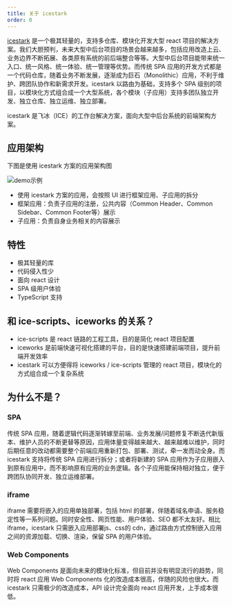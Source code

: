 ```yaml
---
title: 关于 icestark
order: 0
---
```


[icestark](https://github.com/ice-lab/icestark) 是一个极其轻量的，支持多仓库、模块化开发大型 react 项目的解决方案。我们大胆预判，未来大型中后台项目的场景会越来越多，包括应用改造上云、业务边界不断拓展、各类原有系统的前后端整合等等。大型中后台项目能带来统一入口、统一风格、统一体验、统一管理等优势。而传统 SPA 应用的开发方式都是一个代码仓库，随着业务不断发展，逐渐成为巨石（Monolithic）应用，不利于维护、跨团队协作和新需求开发。icestark 以路由为基础，支持多个 SPA 级别的项目，以模块化方式组合成一个大型系统，各个模块（子应用）支持多团队独立开发、独立仓库、独立运维、独立部署。

icestark 是飞冰（ICE）的工作台解决方案，面向大型中后台系统的前端架构方案。

## 应用架构

下图是使用 icestark 方案的应用架构图

![demo示例](https://img.alicdn.com/tfs/TB1JBLqXBCw3KVjSZFuXXcAOpXa-741-836.png)

- 使用 icestark 方案的应用，会按照 UI 进行框架应用、子应用的拆分
- 框架应用：负责子应用的注册，公共内容（Common Header、Common Sidebar、Common Footer等）展示
- 子应用：负责自身业务相关的内容展示

## 特性

- 极其轻量的库
- 代码侵入性少
- 面向 react 设计
- SPA 级用户体验
- TypeScript 支持

## 和 ice-scripts、iceworks 的关系？

- ice-scripts 是 react 链路的工程工具，目的是简化 react 项目配置
- iceworks 是前端快速可视化搭建的平台，目的是快速搭建前端项目，提升前端开发效率
- icestark 可以方便得将 iceworks / ice-scripts 管理的 react 项目，模块化的方式组合成一个复杂系统

## 为什么不是？

### SPA

传统 SPA 应用，随着逻辑代码逐渐转嫁至前端、业务发展/问题修复不断迭代新版本、维护人员的不断更替等原因，应用体量变得越来越大、越来越难以维护，同时后期任意的改动都需要整个前端应用重新打包、部署、测试，牵一发而动全身。而 icestark 支持将传统 SPA 应用进行拆分；或者将新建的 SPA 应用作为子应用嵌入到原有应用中，而不影响原有应用的业务逻辑。各个子应用能保持相对独立，便于跨团队协同开发、独立运维部署。

### iframe

iframe 需要将嵌入的应用单独部署，包括 html 的部署，伴随着域名申请、服务稳定性等一系列问题。同时安全性、网页性能、用户体验、SEO 都不太友好。相比 iframe，icestark 只需嵌入应用部署js、css的 cdn，通过路由方式控制嵌入应用之间的资源加载、切换、渲染，保留 SPA 的用户体验。

### Web Components

Web Components 是面向未来的模块化标准，但目前并没有明显流行的趋势，同时将 react 应用 Web Components 化的改造成本很高，伴随的风险也很大。而 icestark 只需极少的改造成本，API 设计完全面向 react 应用开发，上手成本很低。
